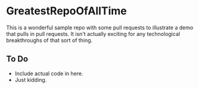 # GreatestRepoOfAllTime
This is a wonderful sample repo with some pull requests to illustrate a demo that pulls in pull requests. It isn't actually exciting for any technological breakthroughs of that sort of thing.

## To Do
- Include actual code in here.
- Just kidding.
